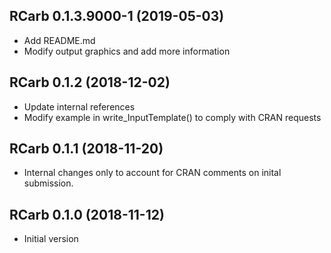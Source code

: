 




<!-- NEWS.md was auto-generated by NEWS.Rmd. Please DO NOT edit by hand!-->

## RCarb 0.1.3.9000-1 (2019-05-03)

  - Add README.md
  - Modify output graphics and add more information

## RCarb 0.1.2 (2018-12-02)

  - Update internal references
  - Modify example in write\_InputTemplate() to comply with CRAN
    requests

## RCarb 0.1.1 (2018-11-20)

  - Internal changes only to account for CRAN comments on inital
    submission.

## RCarb 0.1.0 (2018-11-12)

  - Initial version
